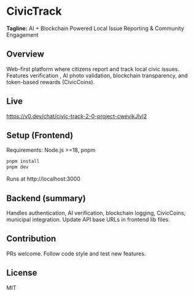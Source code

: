 # CivicTrack 

**Tagline:** AI + Blockchain Powered Local Issue Reporting & Community Engagement

## Overview
Web-first platform where citizens report and track local civic issues. Features verification , AI photo validation, blockchain transparency, and token-based rewards (CivicCoins).

## Live 
https://v0.dev/chat/civic-track-2-0-project-cwevikJlvl2

## Setup (Frontend)
Requirements: Node.js >=18, pnpm
```bash
pnpm install
pnpm dev
```
Runs at http://localhost:3000

## Backend (summary)
Handles authentication, AI verification, blockchain logging, CivicCoins, municipal integration. Update API base URLs in frontend lib files.

## Contribution
PRs welcome. Follow code style and test new features.

## License
MIT
